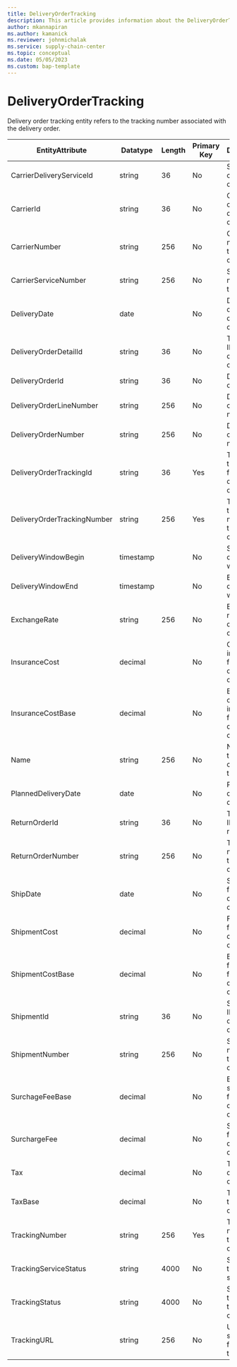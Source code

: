 ```yaml
---
title: DeliveryOrderTracking
description: This article provides information about the DeliveryOrderTracking entity.
author: mkannapiran
ms.author: kamanick
ms.reviewer: johnmichalak
ms.service: supply-chain-center
ms.topic: conceptual
ms.date: 05/05/2023
ms.custom: bap-template
---
```


# **DeliveryOrderTracking**

Delivery order tracking entity refers to the tracking number associated with the delivery order.


|	EntityAttribute	|	Datatype	|	Length	|	Primary Key	|	Description	|
|---------------|--------|------|----------|-----------|
|	CarrierDeliveryServiceId	|	string	|	36	|	No	|	Service ID of the carrier	|
|	CarrierId	|	string	|	36	|	No	|	Carrier ID of the delivery order	|
|	CarrierNumber	|	string	|	256	|	No	|	Carrier number for the delivery order 	|
|	CarrierServiceNumber	|	string	|	256	|	No	|	Service number of the carrier	|
|	DeliveryDate	|	date	|		|	No	|	Delivery date of the delivery order	|
|	DeliveryOrderDetailId	|	string	|	36	|	No	|	The unique ID of the delivery order line	|
|	DeliveryOrderId	|	string	|	36	|	No	|	Delivery order Id	|
|	DeliveryOrderLineNumber	|	string	|	256	|	No	|	Delivery order line number	|
|	DeliveryOrderNumber	|	string	|	256	|	No	|	Delivery order number	|
|	DeliveryOrderTrackingId	|	string	|	36	|	Yes	|	The unique tracking ID for the delivery order	|
|	DeliveryOrderTrackingNumber	|	string	|	256	|	Yes	|	The unique tracking number for the delivery order	|
|	DeliveryWindowBegin	|	timestamp	|		|	No	|	Start date of delivery window	|
|	DeliveryWindowEnd	|	timestamp	|		|	No	|	End date of delivery window	|
|	ExchangeRate	|	string	|	256	|	No	|	Exchange rate for this delivery order	|
|	InsuranceCost	|	decimal	|		|	No	|	Cost of insurance for the delivery order	|
|	InsuranceCostBase	|	decimal	|		|	No	|	Base cost of insurance for the delivery order	|
|	Name	|	string	|	256	|	No	|	Name of the delivery order tracking	|
|	PlannedDeliveryDate	|	date	|		|	No	|	Planned delivery date	|
|	ReturnOrderId	|	string	|	36	|	No	|	The unique ID of the return order	|
|	ReturnOrderNumber	|	string	|	256	|	No	|	The unique number of the return order	|
|	ShipDate	|	date	|		|	No	|	Ship date for the delivery order	|
|	ShipmentCost	|	decimal	|		|	No	|	Freight cost for the delivery order	|
|	ShipmentCostBase	|	decimal	|		|	No	|	Base freight cost for the delivery order	|
|	ShipmentId	|	string	|	36	|	No	|	Shipment ID for the delivery order	|
|	ShipmentNumber	|	string	|	256	|	No	|	Shipment number for the delivery order	|
|	SurchageFeeBase	|	decimal	|		|	No	|	Base surcharge fee for the delivery order	|
|	SurchargeFee	|	decimal	|		|	No	|	Surcharge fee for the delivery order	|
|	Tax	|	decimal	|		|	No	|	Tax for the delivery order	|
|	TaxBase	|	decimal	|		|	No	|	Tax base of the delivery order	|
|	TrackingNumber	|	string	|	256	|	Yes	|	Tracking number of the delivery order	|
|	TrackingServiceStatus	|	string	|	4000	|	No	|	Status of tracking service	|
|	TrackingStatus	|	string	|	4000	|	No	|	Status of tracking for the delivery order	|
|	TrackingURL	|	string	|	256	|	No	|	URL for shipment or freight tracking	|
